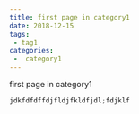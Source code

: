 ```yaml
---
title: first page in category1
date: 2018-12-15
tags:
 - tag1
categories:
 -  category1
---
```


first page in category1


```js
jdkfdfdffdjfldjfkldfjdl;fdjklf
```